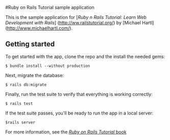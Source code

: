 #Ruby on Rails Tutorial sample application

This is the sample application for [*Ruby n Rails Tutorial: Learn Web Development with Rails*]
(http://ww.railstutorial.org/) by [Michael Hartl] (http://www.michaelhartl.com/).

## Getting started
To get started with the app, clone the repo and the install the needed gems:

```
$ bundle install --without production
```

Next, migrate the database:

```
$ rails db:migrate
```

Finally, run the test suite to verify that everything is working correctly:

```
$ rails test
```

If the test suite passes, you'll be ready to run the app in a local server:

```
$rails server
```

For more information, see the
[*Ruby on Rails Tutorial* book](http://www.railstutorial.org/book)